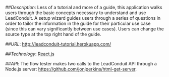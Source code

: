 ##*Description*:
Less of a tutorial and more of a guide, this application walks users through the basic concepts necessary to understand and use LeadConduit. A setup wizard guides users through a series of questions in order to tailor the information in the guide for their particular use case (since this can vary significantly between use cases). Users can change the source type at the top right hand of the guide. 

##*URL*: 
http://leadconduit-tutorial.herokuapp.com/

##*Technology*:
[React.js](https://facebook.github.io/react/)

##*API*: The flow tester makes two calls to the LeadConduit API through a Node.js server: https://github.com/jonjperkins/html-get-server. 